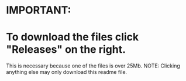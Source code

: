 # IMPORTANT:
# To download the files click "Releases" on the right. 
This is necessary because one of the files is over 25Mb.
NOTE:  Clicking anything else may only download this readme file.
